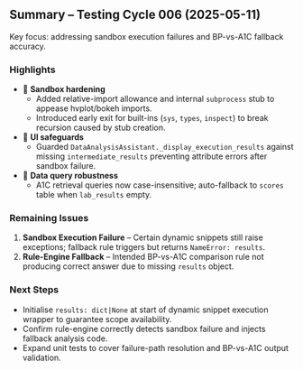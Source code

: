 ## Summary – Testing Cycle 006 (2025-05-11)

Key focus: addressing sandbox execution failures and BP-vs-A1C fallback accuracy.

### Highlights

- 🔧 **Sandbox hardening**
  - Added relative-import allowance and internal `subprocess` stub to appease hvplot/bokeh imports.
  - Introduced early exit for built-ins (`sys`, `types`, `inspect`) to break recursion caused by stub creation.
- 🐛 **UI safeguards**
  - Guarded `DataAnalysisAssistant._display_execution_results` against missing `intermediate_results` preventing attribute errors after sandbox failure.
- 🐛 **Data query robustness**
  - A1C retrieval queries now case-insensitive; auto-fallback to `scores` table when `lab_results` empty.

### Remaining Issues

1. **Sandbox Execution Failure** – Certain dynamic snippets still raise exceptions; fallback rule triggers but returns `NameError: results`.
2. **Rule-Engine Fallback** – Intended BP-vs-A1C comparison rule not producing correct answer due to missing `results` object.

### Next Steps

- Initialise `results: dict|None` at start of dynamic snippet execution wrapper to guarantee scope availability.
- Confirm rule-engine correctly detects sandbox failure and injects fallback analysis code.
- Expand unit tests to cover failure-path resolution and BP-vs-A1C output validation. 